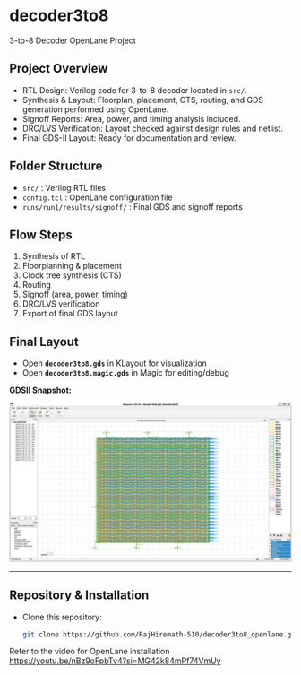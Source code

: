 # decoder3to8
3-to-8 Decoder OpenLane Project

## Project Overview
- RTL Design: Verilog code for 3-to-8 decoder located in `src/`.
- Synthesis & Layout: Floorplan, placement, CTS, routing, and GDS generation performed using OpenLane.
- Signoff Reports: Area, power, and timing analysis included.
- DRC/LVS Verification: Layout checked against design rules and netlist.
- Final GDS-II Layout: Ready for documentation and review.

## Folder Structure
- `src/` : Verilog RTL files  
- `config.tcl` : OpenLane configuration file  
- `runs/run1/results/signoff/` : Final GDS and signoff reports  

## Flow Steps
1. Synthesis of RTL  
2. Floorplanning & placement  
3. Clock tree synthesis (CTS)  
4. Routing  
5. Signoff (area, power, timing)  
6. DRC/LVS verification  
7. Export of final GDS layout  

## Final Layout
- Open **`decoder3to8.gds`** in KLayout for visualization  
- Open **`decoder3to8.magic.gds`** in Magic for editing/debug  

**GDSII Snapshot:**  

![decoder3to8 GDS Layout](decoder3to8.gds.png)

---

## Repository & Installation  
- Clone this repository:  
  ```bash
  git clone https://github.com/RajHiremath-510/decoder3to8_openlane.git

Refer to the video for OpenLane installation  
https://youtu.be/nBz9oFpbTv4?si=MG42k84mPf74VmUy

